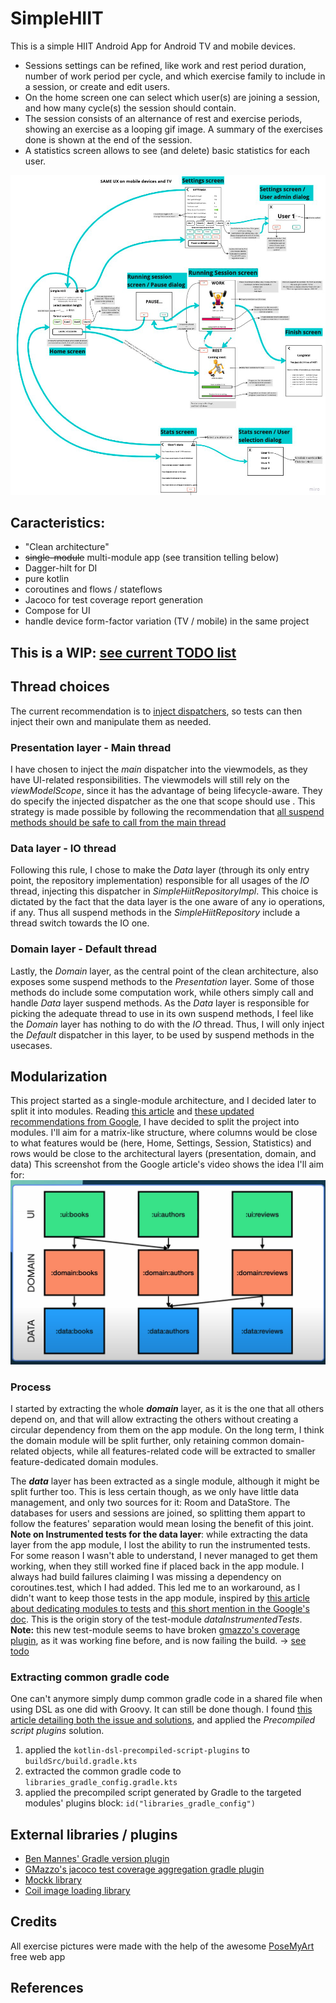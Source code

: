 # SimpleHIIT
This is a simple HIIT Android App for Android TV and mobile devices.

* Sessions settings can be refined, like work and rest period duration, number of work period per cycle, and which exercise family to include in a session, or create and edit users. 
* On the home screen one can select which user(s) are joining a session, and how many cycle(s) the session should contain.
* The session consists of an alternance of rest and exercise periods, showing an exercise as a looping gif image. A summary of the exercises done is shown at the end of the session.
* A statistics screen allows to see (and delete) basic statistics for each user. 

![Features and UX description](simpleHIIT_UX_description.png)

## Caracteristics: 
* "Clean architecture"
* ~~single-module~~ multi-module app (see transition telling below)
* Dagger-hilt for DI
* pure kotlin
* coroutines and flows / stateflows
* Jacoco for test coverage report generation
* Compose for UI
* handle device form-factor variation (TV / mobile) in the same project

## This is a WIP: [see current TODO list](https://github.com/shining-cat/SimpleHIIT/blob/master/TODO.md)

## Thread choices
The current recommendation is to [inject dispatchers](https://developer.android.com/kotlin/coroutines/coroutines-best-practices#inject-dispatchers), so tests can then inject their own and manipulate them as needed.

### Presentation layer - Main thread
I have chosen to inject the _main_ dispatcher into the viewmodels, as they have UI-related responsibilities.
The viewmodels will still rely on the _viewModelScope_, since it has the advantage of being lifecycle-aware. They do specify the injected dispatcher as the one that scope should use .
This strategy is made possible by following the recommendation that [all suspend methods should be safe to call from the main thread](https://developer.android.com/kotlin/coroutines/coroutines-best-practices#main-safe)

### Data layer - IO thread
Following this rule, I chose to make the _Data_ layer (through its only entry point, the repository implementation) responsible for all usages of the _IO_ thread, injecting this dispatcher in _SimpleHiitRepositoryImpl_. This choice is dictated by the fact that the data layer is the one aware of any io operations, if any.
Thus all suspend methods in the _SimpleHiitRepository_ include a thread switch towards the IO one. 

### Domain layer - Default thread
Lastly, the _Domain_ layer, as the central point of the clean architecture, also exposes some suspend methods to the _Presentation_ layer. Some of those methods do include some computation work, while others simply call and handle _Data_ layer suspend methods. As the _Data_ layer is responsible for picking the adequate thread to use in its own suspend methods, I feel like the _Domain_ layer has nothing to do with the _IO_ thread. Thus, I will only inject the _Default_ dispatcher in this layer, to be used by suspend methods in the usecases. 

## Modularization

This project started as a single-module architecture, and I decided later to split it into modules.
Reading [this article](https://betterprogramming.pub/the-real-clean-architecture-in-android-modularization-e26940fd0a23) and [these updated recommendations from Google](https://developer.android.com/topic/modularization/patterns), I have decided to split the project into modules.
I'll aim for a matrix-like structure, where columns would be close to what features would be (here, Home, Settings, Session, Statistics) and rows would be close to the architectural layers (presentation, domain, and data)
This screenshot from the Google article's video shows the idea I'll aim for: ![](modules_matrix.png)

### Process
I started by extracting the whole **_domain_** layer, as it is the one that all others depend on, and that will allow extracting the others without creating a circular dependency from them on the app module.
On the long term, I think the domain module will be split further, only retaining common domain-related objects, while all features-related code will be extracted to smaller feature-dedicated domain modules.

The _**data**_ layer has been extracted as a single module, although it might be split further too. This is less certain though, as we only have little data management, and only two sources for it: Room and DataStore. The databases for users and sessions are joined, so splitting them appart to follow the features' separation would mean losing the benefit of this joint.<br/>
**Note on Instrumented tests for the data layer**: while extracting the data layer from the app module, I lost the ability to run the instrumented tests. For some reason I wasn't able to understand, I never managed to get them working, when they still worked fine if placed back in the app module.
I always had build failures claiming I was missing a dependency on coroutines.test, which I had added.
This led me to an workaround, as I didn't want to keep those tests in the app module, inspired by [this article about dedicating modules to tests](https://proandroiddev.com/effective-testing-with-android-test-only-modules-3164ed9b20a0) and [this short mention in the Google's doc](https://developer.android.com/studio/test/advanced-test-setup#use-separate-test-modules-for-instrumented-tests).
This is the origin story of the test-module _dataInstrumentedTests_. <br/>
**Note:** this new test-module seems to have broken [gmazzo's coverage plugin](https://developer.android.com/studio/test/advanced-test-setup#use-separate-test-modules-for-instrumented-tests), as it was working fine before, and is now failing the build. -> [see todo](https://github.com/shining-cat/SimpleHIIT/blob/master/TODO.md)

### Extracting common gradle code
One can't anymore simply dump common gradle code in a shared file when using DSL as one did with Groovy.
It can still be done though. I found [this article detailing both the issue and solutions](https://proandroiddev.com/sharing-build-logic-with-kotlin-dsl-203274f73013), and applied the _Precompiled script plugins_ solution.
1. applied the `kotlin-dsl-precompiled-script-plugins` to `buildSrc/build.gradle.kts`
2. extracted the common gradle code to `libraries_gradle_config.gradle.kts`
3. applied the precompiled script generated by Gradle to the targeted modules' plugins block: `id("libraries_gradle_config")`

## External libraries / plugins
* [Ben Mannes' Gradle version plugin](https://github.com/ben-manes/gradle-versions-plugin#gradle-versions-plugin)
* [GMazzo's jacoco test coverage aggregation gradle plugin](https://github.com/gmazzo/gradle-android-test-aggregation-plugin#gradle-android-test-aggregation-plugin)
* [Mockk library](https://mockk.io/)
* [Coil image loading library](https://coil-kt.github.io/coil/)

## Credits
All exercise pictures were made with the help of the awesome [PoseMyArt](https://app.posemy.art/) free web app

## References
